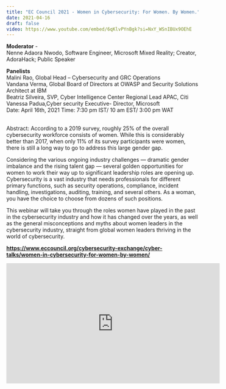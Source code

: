 ```yaml
---
title: "EC Council 2021 - Women in Cybersecurity: For Women. By Women."
date: 2021-04-16
draft: false
video: https://www.youtube.com/embed/6qKlvPYnBgk?si=NxY_WSnIBUx9OEhE
---
```


**Moderator** - 
<br>
Nenne Adaora Nwodo, Software Engineer, Microsoft Mixed Reality; Creator, AdoraHack; Public Speaker
<br>

**Panelists**
<br>
Malini Rao, Global Head – Cybersecurity and GRC Operations
<br>
Vandana Verma, Global Board of Directors at OWASP and Security Solutions Architect at IBM
<br>
Beatriz Silveira, SVP, Cyber Intelligence Center Regional Lead APAC, Citi
<br>
Vanessa Padua,Cyber security Executive- Director, Microsoft
<br>
Date: April 16th, 2021
Time: 7:30 pm IST/ 10 am EST/ 3:00 pm WAT

<br>
Abstract: According to a 2019 survey, roughly 25% of the overall cybersecurity workforce consists of women. While this is considerably better than 2017, when only 11% of its survey participants were women, there is still a long way to go to address this large gender gap.

Considering the various ongoing industry challenges — dramatic gender imbalance and the rising talent gap — several golden opportunities for women to work their way up to significant leadership roles are opening up. Cybersecurity is a vast industry that needs professionals for different primary functions, such as security operations, compliance, incident handling, investigations, auditing, training, and several others. As a woman, you have the choice to choose from dozens of such positions.

This webinar will take you through the roles women have played in the past in the cybersecurity industry and how it has changed over the years, as well as the general misconceptions and myths about women leaders in the cybersecurity industry, straight from global women leaders thriving in the world of cybersecurity.
<br>

**https://www.eccouncil.org/cybersecurity-exchange/cyber-talks/women-in-cybersecurity-for-women-by-women/**

<iframe width="560" height="315" src="https://www.youtube.com/embed/6qKlvPYnBgk?si=NxY_WSnIBUx9OEhE" title="YouTube video player" frameborder="0" allow="accelerometer; autoplay; clipboard-write; encrypted-media; gyroscope; picture-in-picture; web-share" referrerpolicy="strict-origin-when-cross-origin" allowfullscreen></iframe>